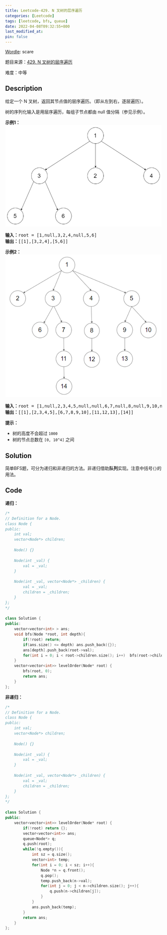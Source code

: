 ```yaml
---
title: Leetcode-429. N 叉树的层序遍历
categories: [Leetcode]
tags: [leetcode, bfs, queue]
date: 2022-04-08T09:32:55+800
last_modified_at: 
pin: false
---
```


[Wordle](https://www.nytimes.com/games/wordle/index.html): scare

题目来源：[429. N 叉树的层序遍历](https://leetcode-cn.com/problems/n-ary-tree-level-order-traversal/)

难度：中等

## Description

给定一个 N 叉树，返回其节点值的层序遍历。（即从左到右，逐层遍历）。

树的序列化输入是用层序遍历，每组子节点都由 null 值分隔（参见示例）。


**示例1：**
![](/images/posts/2022-04-08-09-33-51.png)
<pre>
<strong>输入：</strong>root = [1,null,3,2,4,null,5,6]
<strong>输出：</strong>[[1],[3,2,4],[5,6]]
</pre>

**示例2：**
![](/images/posts/2022-04-08-09-33-56.png)
<pre>
<strong>输入：</strong>root = [1,null,2,3,4,5,null,null,6,7,null,8,null,9,10,null,null,11,null,12,null,13,null,null,14]
<strong>输出：</strong>[[1],[2,3,4,5],[6,7,8,9,10],[11,12,13],[14]]
</pre>

**提示：**

- 树的高度不会超过 `1000`
- 树的节点总数在 `[0, 10^4]` 之间


## Solution

简单BFS题，可分为递归和非递归的方法。非递归借助**队列**实现。注意中括号`{}`的用法。



## Code

**递归：**

```c++
/*
// Definition for a Node.
class Node {
public:
    int val;
    vector<Node*> children;

    Node() {}

    Node(int _val) {
        val = _val;
    }

    Node(int _val, vector<Node*> _children) {
        val = _val;
        children = _children;
    }
};
*/

class Solution {
public:
    vector<vector<int> > ans;
    void bfs(Node *root, int depth){
        if(!root) return;
        if(ans.size() <= depth) ans.push_back({});
        ans[depth].push_back(root->val);
        for(int i = 0; i < root->children.size(); i++)  bfs(root->children[i], depth + 1);
    }
    vector<vector<int>> levelOrder(Node* root) {
        bfs(root, 0);
        return ans;
    }
};
```

**非递归：**

```c++
/*
// Definition for a Node.
class Node {
public:
    int val;
    vector<Node*> children;

    Node() {}

    Node(int _val) {
        val = _val;
    }

    Node(int _val, vector<Node*> _children) {
        val = _val;
        children = _children;
    }
};
*/

class Solution {
public:
    vector<vector<int>> levelOrder(Node* root) {
        if(!root) return {};
        vector<vector<int>> ans;
        queue<Node*> q;
        q.push(root);
        while(!q.empty()){
            int sz = q.size();
            vector<int> temp;
            for(int i = 0; i < sz; i++){
                Node *n = q.front();
                q.pop();
                temp.push_back(n->val);
                for(int j = 0; j < n->children.size(); j++){
                    q.push(n->children[j]);
                }
            }
            ans.push_back(temp);
        }
        return ans;
    }
};
```
